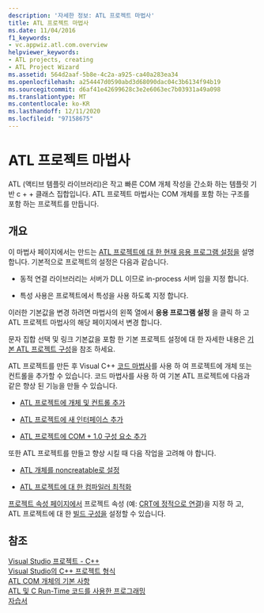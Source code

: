 ```yaml
---
description: '자세한 정보: ATL 프로젝트 마법사'
title: ATL 프로젝트 마법사
ms.date: 11/04/2016
f1_keywords:
- vc.appwiz.atl.com.overview
helpviewer_keywords:
- ATL projects, creating
- ATL Project Wizard
ms.assetid: 564d2aaf-5b8e-4c2a-a925-ca40a283ea34
ms.openlocfilehash: a254447d0590abd3d68090dac04c3b6134f94b19
ms.sourcegitcommit: d6af41e42699628c3e2e6063ec7b03931a49a098
ms.translationtype: MT
ms.contentlocale: ko-KR
ms.lasthandoff: 12/11/2020
ms.locfileid: "97158675"
---
```

# <a name="atl-project-wizard"></a>ATL 프로젝트 마법사

ATL (액티브 템플릿 라이브러리)은 작고 빠른 COM 개체 작성을 간소화 하는 템플릿 기반 c + + 클래스 집합입니다. ATL 프로젝트 마법사는 COM 개체를 포함 하는 구조를 포함 하는 프로젝트를 만듭니다.

## <a name="overview"></a>개요

이 마법사 페이지에서는 만드는 [ATL 프로젝트에 대 한 현재 응용 프로그램 설정을](../../atl/reference/application-settings-atl-project-wizard.md) 설명 합니다. 기본적으로 프로젝트의 설정은 다음과 같습니다.

- 동적 연결 라이브러리는 서버가 DLL 이므로 in-process 서버 임을 지정 합니다.

- 특성 사용은 프로젝트에서 특성을 사용 하도록 지정 합니다.

이러한 기본값을 변경 하려면 마법사의 왼쪽 열에서 **응용 프로그램 설정** 을 클릭 하 고 ATL 프로젝트 마법사의 해당 페이지에서 변경 합니다.

문자 집합 선택 및 링크 기본값을 포함 한 기본 프로젝트 설정에 대 한 자세한 내용은 [기본 ATL 프로젝트 구성](../../atl/reference/default-atl-project-configurations.md)을 참조 하세요.

ATL 프로젝트를 만든 후 Visual C++ [코드 마법사](../../ide/adding-functionality-with-code-wizards-cpp.md)를 사용 하 여 프로젝트에 개체 또는 컨트롤을 추가할 수 있습니다. 코드 마법사를 사용 하 여 기본 ATL 프로젝트에 다음과 같은 향상 된 기능을 만들 수 있습니다.

- [ATL 프로젝트에 개체 및 컨트롤 추가](../../atl/reference/adding-objects-and-controls-to-an-atl-project.md)

- [ATL 프로젝트에 새 인터페이스 추가](../../atl/reference/adding-a-new-interface-in-an-atl-project.md)

- [ATL 프로젝트에 COM + 1.0 구성 요소 추가](../../atl/reference/adding-an-atl-com-plus-1-0-component.md)

또한 ATL 프로젝트를 만들고 향상 시킬 때 다음 작업을 고려해 야 합니다.

- [ATL 개체를 noncreatable로 설정](../../atl/reference/making-an-atl-object-noncreatable.md)

- [ATL 프로젝트에 대 한 컴파일러 최적화](../../atl/reference/specifying-compiler-optimization-for-an-atl-project.md)

[프로젝트 속성 페이지에서](../../build/reference/general-property-page-project.md) 프로젝트 속성 (예: [CRT에 정적으로 연결](../../atl/programming-with-atl-and-c-run-time-code.md))을 지정 하 고, ATL 프로젝트에 대 한 [빌드 구성을](/visualstudio/ide/understanding-build-configurations) 설정할 수 있습니다.

## <a name="see-also"></a>참조

[Visual Studio 프로젝트 - C++](../../build/creating-and-managing-visual-cpp-projects.md)<br/>
[Visual Studio의 C++ 프로젝트 형식](../../build/reference/visual-cpp-project-types.md)<br/>
[ATL COM 개체의 기본 사항](../../atl/fundamentals-of-atl-com-objects.md)<br/>
[ATL 및 C Run-Time 코드를 사용한 프로그래밍](../../atl/programming-with-atl-and-c-run-time-code.md)<br/>
[자습서](../../atl/active-template-library-atl-tutorial.md)
